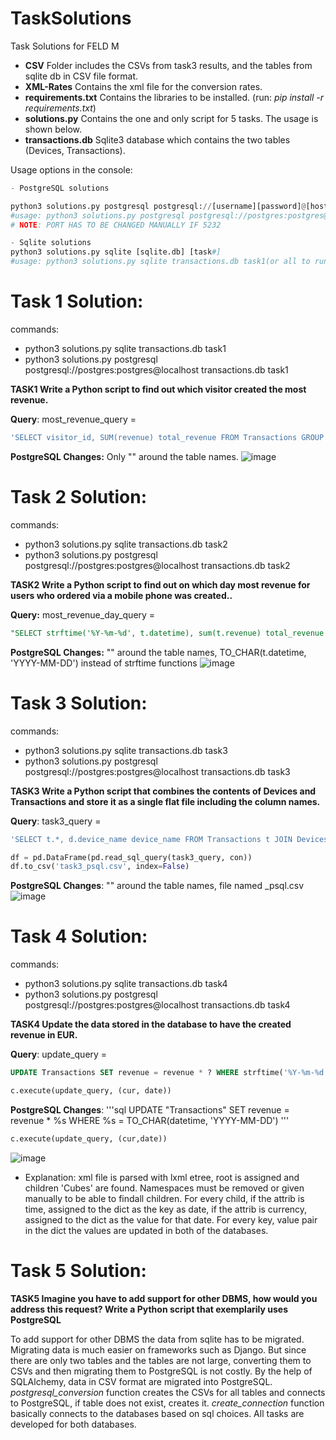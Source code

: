 # TaskSolutions
Task Solutions for FELD M


* **CSV** Folder includes the CSVs from task3 results, and the tables from sqlite db in CSV file format.
* **XML-Rates** Contains the xml file for the conversion rates.
* **requirements.txt** Contains the libraries to be installed. (run: *pip install -r requirements.txt*)
* **solutions.py** Contains the one and only script for 5 tasks. The usage is shown below.
* **transactions.db** Sqlite3 database which contains the two tables (Devices, Transactions).


Usage options in the console:
```python
- PostgreSQL solutions

python3 solutions.py postgresql postgresql://[username][password]@[host] [sqlite.db] [task#]
#usage: python3 solutions.py postgresql postgresql://postgres:postgres@localhost transactions.db task1(or all)
# NOTE: PORT HAS TO BE CHANGED MANUALLY IF 5232

- Sqlite solutions
python3 solutions.py sqlite [sqlite.db] [task#]
#usage: python3 solutions.py sqlite transactions.db task1(or all to run them at once)
```

# Task 1 Solution:
commands: 
* python3 solutions.py sqlite transactions.db task1
* python3 solutions.py postgresql postgresql://postgres:postgres@localhost transactions.db task1

**TASK1 Write a Python script to find out which visitor created the most revenue.**

**Query**: most_revenue_query = 
```sql 
'SELECT visitor_id, SUM(revenue) total_revenue FROM Transactions GROUP BY visitor_id ORDER BY 2 DESC LIMIT 1' 
```


**PostgreSQL Changes:** Only "" around the table names.
![image](https://user-images.githubusercontent.com/45731847/178430789-8a74fe09-e43a-4946-95f2-677b9114a6b0.png)

# Task 2 Solution:
commands: 
* python3 solutions.py sqlite transactions.db task2
* python3 solutions.py postgresql postgresql://postgres:postgres@localhost transactions.db task2

**TASK2 Write a Python script to find out on which day most revenue for users who ordered via a mobile phone was created..**

**Query:** most_revenue_day_query =
```sql 
"SELECT strftime('%Y-%m-%d', t.datetime), sum(t.revenue) total_revenue FROM Transactions t JOIN Devices d ON t.device_type = d.id WHERE d.device_name = 'Mobile Phone' GROUP BY strftime('%Y-%m-%d', `datetime`) ORDER BY total_revenue DESC LIMIT 1" 
```

**PostgreSQL Changes:** "" around the table names, TO_CHAR(t.datetime, 'YYYY-MM-DD') instead of strftime functions
![image](https://user-images.githubusercontent.com/45731847/178431147-ef8f387d-6c06-4684-8063-13d402952d25.png)

# Task 3 Solution:
commands: 
* python3 solutions.py sqlite transactions.db task3
* python3 solutions.py postgresql postgresql://postgres:postgres@localhost transactions.db task3

**TASK3 Write a Python script that combines the contents of Devices and Transactions and store it as a single flat file including the column names.**

**Query**: task3_query = 
```sql
'SELECT t.*, d.device_name device_name FROM Transactions t JOIN Devices d on t.device_type = d.id' 
```

```python
df = pd.DataFrame(pd.read_sql_query(task3_query, con))
df.to_csv('task3_psql.csv', index=False)
```

**PostgreSQL Changes**: "" around the table names, file named _psql.csv
![image](https://user-images.githubusercontent.com/45731847/178432129-1ad53bba-d3cd-49b2-89ef-31cdc1c36095.png)

# Task 4 Solution:
commands: 
* python3 solutions.py sqlite transactions.db task4
* python3 solutions.py postgresql postgresql://postgres:postgres@localhost transactions.db task4

**TASK4 Update the data stored in the database to have the created revenue in EUR.**

**Query**: update_query =
```sql 
UPDATE Transactions SET revenue = revenue * ? WHERE strftime('%Y-%m-%d', datetime) = ? 
```

 ```python 
 c.execute(update_query, (cur, date))
 ```

**PostgreSQL Changes**: '''sql
UPDATE "Transactions" SET revenue = revenue * %s WHERE %s = TO_CHAR(datetime, 'YYYY-MM-DD')
'''

 ```python 
 c.execute(update_query, (cur,date)) 
 ```
 ![image](https://user-images.githubusercontent.com/45731847/178434127-b9b77323-9d19-417a-a2d3-cfaf5b593d3a.png)

- Explanation: xml file is parsed with lxml etree, root is assigned and children 'Cubes' are found. Namespaces must be removed or given manually to be able to findall children. For every child, if the attrib is time, assigned to the dict as the key as date, if the attrib is currency, assigned to the dict as the value for that date. For every key, value pair in the dict the values are updated in both of the databases.


# Task 5 Solution:

**TASK5 Imagine you have to add support for other DBMS, how would you address this request? Write a Python script that exemplarily uses PostgreSQL**

To add support for other DBMS the data from sqlite has to be migrated. Migrating data is much easier on frameworks such as Django. But since there are only two tables and the tables are not large, converting them to CSVs and then migrating them to PostgreSQL is not costly. By the help of SQLAlchemy, data in CSV format are migrated into PostgreSQL. *postgresql_conversion* function creates the CSVs for all tables and connects to PostgreSQL, if table does not exist, creates it. *create_connection* function basically connects to the databases based on sql choices. All tasks are developed for both databases.
